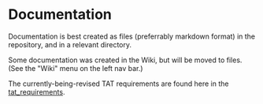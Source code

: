 # Documentation

Documentation is best created as files (preferrably markdown format) in the repository, and in a relevant directory.

Some documentation was created in the Wiki, but will be moved to files. (See the "Wiki" menu on the left nav bar.)

The currently-being-revised TAT requirements are found here in the [tat_requirements](tat_requirements).

